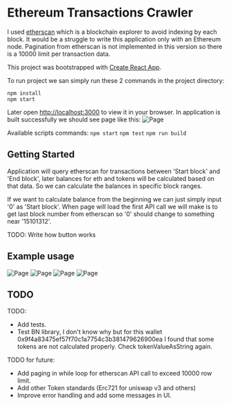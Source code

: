 # Ethereum Transactions Crawler

I used [etherscan](https://etherscan.io/) which is a blockchain explorer to avoid indexing by each block.
It would be a struggle to write this application only with an Ethereum node.
Pagination from etherscan is not implemented in this version so there is a 10000 limit per transaction data.

This project was bootstrapped with [Create React App](https://github.com/facebook/create-react-app).

To run project we san simply run these 2 commands in the project directory:
```
npm install
npm start
```

Later open [http://localhost:3000](http://localhost:3000) to view it in your browser.
In application is built successfully we should see page like this:
![Page](./doc/page.png)

Available scripts commands:
`npm start`
`npm test`
`npm run build`

## Getting Started

Application will query etherscan for transactions between 'Start block' and 'End block',
later balances for eth and tokens will be calculated based on that data.
So we can calculate the balances in specific block ranges.

If we want to calculate balance from the beginning we can just simply input '0' as 'Start block'.
When page will load the first API call we will make is to get last block number from etherscan so '0' should change to something near '15101312'.

TODO: Write how button works

## Example usage
![Page](./doc/page-23tx.png)
![Page](./doc/page-etherscan.png)
![Page](./doc/page-26tx.png)
![Page](./doc/usdc.png)

## TODO

TODO:
- Add tests.
- Test BN library, I don't know why but for this wallet 0x9f4a83475ef57f70c1a7754c3b381479626900ea I found that some tokens are not calculated properly. Check tokenValueAsString again.

TODO for future:
- Add paging in while loop for etherscan API call to exceed 10000 row limit.
- Add other Token standards (Erc721 for uniswap v3 and others)
- Improve error handling and add some messages in UI.
